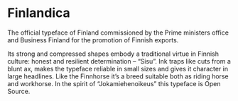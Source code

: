 # Finlandica

The official typeface of Finland commissioned by the Prime ministers office and Business Finland for the promotion of Finnish exports.

Its strong and compressed shapes embody a traditional virtue in Finnish culture: honest and resilient determination – “Sisu”. Ink traps like cuts from a blunt ax, makes the typeface reliable in small sizes and gives it character in large headlines. Like the Finnhorse it’s a breed suitable both as riding horse and workhorse. In the spirit of “Jokamiehenoikeus” this typeface is Open Source.

